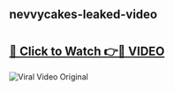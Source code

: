 ## nevvycakes-leaked-video 

# <h2><a href="http://freeplayer.one?title=nevvycakes-leaked-video&ref=21J">🔗 Click to Watch 👉🔴 VIDEO</a></h2>

<a href="http://freeplayer.one?title=nevvycakes-leaked-video&ref=21J" rel="nofollow" data-target="animated-image.originalLink"><img src="https://i.ibb.co.com/xMMVF88/686577567.gif" alt="Viral Video Original" style="max-width: 100%; display: inline-block;" data-target="animated-image.originalImage"></a>

